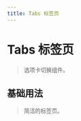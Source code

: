 ```yaml
---
title: Tabs 标签页
---
```

# Tabs 标签页

><font size="2">选项卡切换组件。</font>

## 基础用法

><font size="2">简洁的标签页。</font>


<ClientOnly>
  <tabs-demo></tabs-demo>
</ClientOnly>